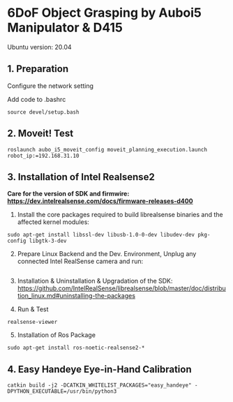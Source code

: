   # 6DoF Object Grasping by Auboi5 Manipulator & D415

Ubuntu version: 20.04

## 1. Preparation
Configure the network setting

Add code to .bashrc
```
source devel/setup.bash
```

## 2. Moveit! Test
```
roslaunch aubo_i5_moveit_config moveit_planning_execution.launch robot_ip:=192.168.31.10
```

## 3. Installation of Intel Realsense2
**Care for the version of SDK and firmwire: https://dev.intelrealsense.com/docs/firmware-releases-d400**

1. Install the core packages required to build librealsense binaries and the affected kernel modules:
```
sudo apt-get install libssl-dev libusb-1.0-0-dev libudev-dev pkg-config libgtk-3-dev
``` 

2. Prepare Linux Backend and the Dev. Environment, Unplug any connected Intel RealSense camera and run:
```

```

3. Installation & Uninstallation & Upgradation of the SDK: https://github.com/IntelRealSense/librealsense/blob/master/doc/distribution_linux.md#uninstalling-the-packages

4. Run & Test
```
realsense-viewer
```

5. Installation of Ros Package
```
sudo apt-get install ros-noetic-realsense2-*
```

## 4. Easy Handeye Eye-in-Hand Calibration
```
catkin build -j2 -DCATKIN_WHITELIST_PACKAGES="easy_handeye" -DPYTHON_EXECUTABLE=/usr/bin/python3
```
